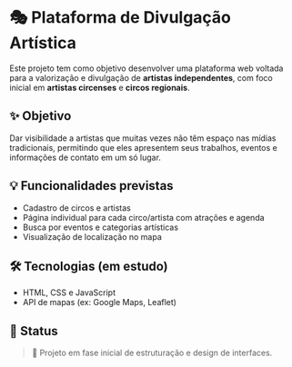 # 🎭 Plataforma de Divulgação Artística

Este projeto tem como objetivo desenvolver uma plataforma web voltada para a valorização e divulgação de **artistas independentes**, com foco inicial em **artistas circenses** e **circos regionais**.

## ✨ Objetivo

Dar visibilidade a artistas que muitas vezes não têm espaço nas mídias tradicionais, permitindo que eles apresentem seus trabalhos, eventos e informações de contato em um só lugar.

## 💡 Funcionalidades previstas

- Cadastro de circos e artistas
- Página individual para cada circo/artista com atrações e agenda
- Busca por eventos e categorias artísticas
- Visualização de localização no mapa

## 🛠️ Tecnologias (em estudo)

- HTML, CSS e JavaScript
- API de mapas (ex: Google Maps, Leaflet)

## 📌 Status

> 🚧 Projeto em fase inicial de estruturação e design de interfaces.
